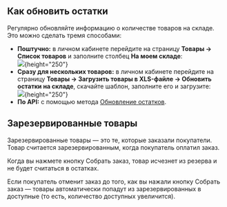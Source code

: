 [//]: # (title: Управление остатками)

## Как обновить остатки

Регулярно обновляйте информацию о количестве товаров на складе. Это
можно сделать тремя способами:

-   **Поштучно:** в личном кабинете перейдите на страницу **Товары →
    Список товаров** и заполните столбец **На моем складе**:  
    ![](123503012.png){height="250"}
-   **Сразу для нескольких товаров:** в личном кабинете перейдите на
    страницу **Товары → Загрузить товары в XLS-файле → Обновить остатки
    на складе**, скачайте шаблон, заполните его и загрузите:  
    ![](123503013.png){height="250"}
-   **По API:** с помощью метода [Обновление
    остатков](https://api-seller.ozon.ru/apiref/ru/#t-title_post_products_stocks).

## Зарезервированные товары

Зарезервированные товары — это те, которые заказали покупатели. Товар
считается зарезервированным, когда покупатель оплатил заказ.

Когда вы нажмете кнопку <control>Собрать заказ</control>, товар исчезнет из резерва и не
будет считаться в остатках.

Если покупатель отменит заказ до того, как вы нажали кнопку <ui-path>Собрать
заказ</ui-path> — товары автоматически попадут из зарезервированных в доступные
(то есть, количество доступных увеличится).